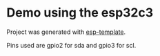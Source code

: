 # Demo using the esp32c3

Project was generated with [esp-template](https://github.com/esp-rs/esp-template).

Pins used are gpio2 for sda and gpio3 for scl.
